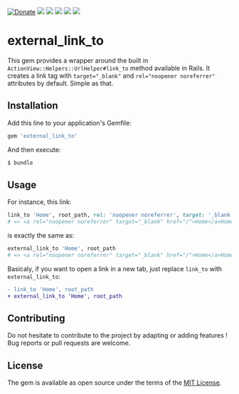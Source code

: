 [![Donate](https://img.shields.io/badge/Donate-PayPal-green.svg)](https://www.paypal.me/guillaumebriday)
![](https://github.com/guillaumebriday/external_link_to/workflows/Lint/badge.svg)
![](https://github.com/guillaumebriday/external_link_to/workflows/Test/badge.svg)
[![](https://img.shields.io/gem/dt/external_link_to.svg)](https://rubygems.org/gems/external_link_to)
[![](https://img.shields.io/gem/v/external_link_to.svg)](https://rubygems.org/gems/external_link_to)
[![](https://img.shields.io/github/license/guillaumebriday/external_link_to.svg)](https://github.com/guillaumebriday/external_link_to)

# external_link_to

This gem provides a wrapper around the built in `ActionView::Helpers::UrlHelper#link_to` method available in Rails.
It creates a link tag with `target="_blank"` and `rel="noopener noreferrer"` attributes by default. Simple as that.

## Installation

Add this line to your application's Gemfile:

```ruby
gem 'external_link_to'
```

And then execute:
```bash
$ bundle
```

## Usage

For instance, this link:
```ruby
link_to 'Home', root_path, rel: 'noopener noreferrer', target: '_blank'
# => <a rel="noopener noreferrer" target="_blank" href="/">Home</a>Home
```

is exactly the same as:
```ruby
external_link_to 'Home', root_path
# => <a rel="noopener noreferrer" target="_blank" href="/">Home</a>Home
```

Basicaly, if you want to open a link in a new tab, just replace `link_to` with `external_link_to`:

```diff
- link_to 'Home', root_path
+ external_link_to 'Home', root_path
```

## Contributing

Do not hesitate to contribute to the project by adapting or adding features ! Bug reports or pull requests are welcome.

## License

The gem is available as open source under the terms of the [MIT License](https://opensource.org/licenses/MIT).
